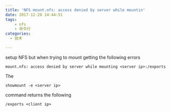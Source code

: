 ```yaml
---
title: 'NFS mount.nfs: access denied by server while mountin'
date: 2017-12-28 14:44:51
tags:
    - nfs
    - 命令行
categories:
  - 技术

---
```

setup NFS but when trying to mount getting the following errors

    mount.nfs: access denied by server while mounting <server ip>:/exports

The

    showmount -e <server ip>

command returns the following

    /exports <client ip>
